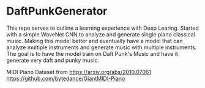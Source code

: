 # DaftPunkGenerator

This repo serves to outline a learning experience
with Deep Learing. Started with a simple WaveNet CNN
to analyze and generate single piano classical music.
Making this model better and eventually
have a model that can analyze multiple instruments and
generate music with multiple instruments. The goal is to
have the model train on Daft Punk's Music and have it
generate very daft and punky music.

MIDI Piano Dataset from
https://arxiv.org/abs/2010.07061
https://github.com/bytedance/GiantMIDI-Piano